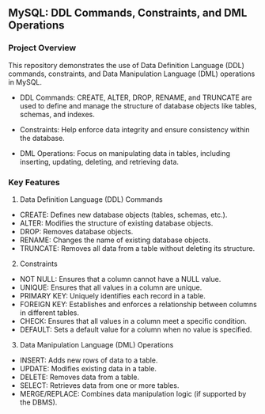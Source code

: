 ## MySQL: DDL Commands, Constraints, and DML Operations

### Project Overview

This repository demonstrates the use of Data Definition Language (DDL) commands, constraints, and Data Manipulation Language (DML) operations in MySQL.

- DDL Commands: CREATE, ALTER, DROP, RENAME, and TRUNCATE are used to define and manage the structure of database objects like tables, schemas, and indexes.

- Constraints: Help enforce data integrity and ensure consistency within the database.

- DML Operations: Focus on manipulating data in tables, including inserting, updating, deleting, and retrieving data.

### Key Features
1. Data Definition Language (DDL) Commands
- CREATE: Defines new database objects (tables, schemas, etc.).
- ALTER: Modifies the structure of existing database objects.
- DROP: Removes database objects.
- RENAME: Changes the name of existing database objects.
- TRUNCATE: Removes all data from a table without deleting its structure.

2. Constraints
- NOT NULL: Ensures that a column cannot have a NULL value.
- UNIQUE: Ensures that all values in a column are unique.
- PRIMARY KEY: Uniquely identifies each record in a table.
- FOREIGN KEY: Establishes and enforces a relationship between columns in different tables.
- CHECK: Ensures that all values in a column meet a specific condition.
- DEFAULT: Sets a default value for a column when no value is specified.

3. Data Manipulation Language (DML) Operations
- INSERT: Adds new rows of data to a table.
- UPDATE: Modifies existing data in a table.
- DELETE: Removes data from a table.
- SELECT: Retrieves data from one or more tables.
- MERGE/REPLACE: Combines data manipulation logic (if supported by the DBMS).
